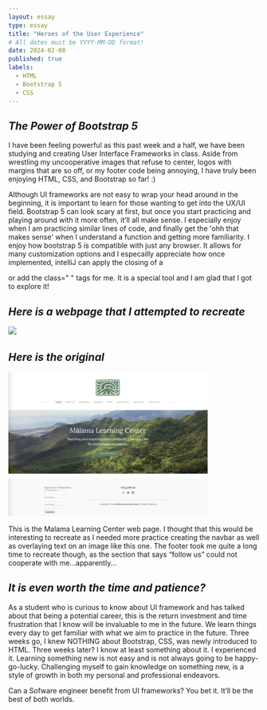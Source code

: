 ```yaml
---
layout: essay
type: essay
title: "Heroes of the User Experience"
# All dates must be YYYY-MM-DD format!
date: 2024-02-08
published: true
labels:
  - HTML
  - Bootstrap 5
  - CSS
---
```


## _The Power of Bootstrap 5_
I have been feeling powerful as this past week and a half, we have been studying and creating User Interface Frameworks in class. Aside from wrestling my uncooperative images that refuse to center, logos with margins that are so off, or my footer code being annoying, I have truly been enjoying HTML, CSS, and Bootstrap so far! :) 

Although UI frameworks are not easy to wrap your head around in the beginning, it is important to learn for those wanting to get into the UX/UI field. Bootstrap 5 can look scary at first, but once you start practicing and playing around with it more often, it’ll all make sense. I especially enjoy when I am practicing similar lines of code, and finally get the 'ohh that makes sense' when I understand a function and getting more familiarity. I enjoy how bootstrap 5 is compatible with just any browser. It allows for many customization options and I especailly appreciate how once implemented, intelliJ can apply the closing of a <div> or add the class=" " tags for me. It is a special tool and I am glad that I got to explore it!

## _Here is a webpage that I attempted to recreate_

<div class="text-center p-4">
  <img width="400px" src="../img/myMLCPage.png" class="img-thumbnail" >
</div>

## _Here is the original_

<div class="text-center p-4">
  <img width="400px" src="../img/MLCWebsite.png" class="img-thumbnail" >
</div>

This is the Malama Learning Center web page. I thought that this would be interesting to recreate as I needed more practice creating the navbar as well as overlaying text on an image like this one. The footer took me quite a long time to recreate though, as the section that says “follow us” could not cooperate with me...apparently... 

## _It is even worth the time and patience?_
As a student who is curious to know about UI framework and has talked about that being a potential career, this is the return investment and time frustration that I know will be invaluable to me in the future. We learn things every day to get familiar with what we aim to practice in the future. Three weeks go, I knew NOTHING about Bootstrap, CSS, was newly introduced to HTML. Three weeks later? I know at least something about it. I experienced it. Learning something new is not easy and is not always going to be happy-go-lucky. Challenging myself to gain knowledge on something new, is a style of growth in both my personal and professional endeavors. 

Can a Sofware engineer benefit from UI frameworks? 
You bet it. It’ll be the best of both worlds.



